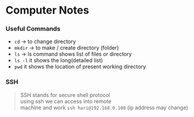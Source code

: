 # Computer Notes
### Useful Commands

- `cd` -> to change directory
- `mkdir` -> to make / create directory (folder)
- `ls` -> ls command shows list of files or directory
- `ls -l` it shows the long(detailed list)
- `pwd` it shows the location of present working directory

### SSH
> SSH stands for secure shell protocol  
> using ssh we can access into remote  
> machine and work
`ssh hari@192.168.0.108` (ip address may change)


